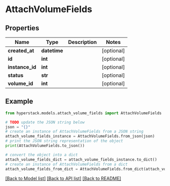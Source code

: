 # AttachVolumeFields


## Properties

Name | Type | Description | Notes
------------ | ------------- | ------------- | -------------
**created_at** | **datetime** |  | [optional] 
**id** | **int** |  | [optional] 
**instance_id** | **int** |  | [optional] 
**status** | **str** |  | [optional] 
**volume_id** | **int** |  | [optional] 

## Example

```python
from hyperstack.models.attach_volume_fields import AttachVolumeFields

# TODO update the JSON string below
json = "{}"
# create an instance of AttachVolumeFields from a JSON string
attach_volume_fields_instance = AttachVolumeFields.from_json(json)
# print the JSON string representation of the object
print(AttachVolumeFields.to_json())

# convert the object into a dict
attach_volume_fields_dict = attach_volume_fields_instance.to_dict()
# create an instance of AttachVolumeFields from a dict
attach_volume_fields_from_dict = AttachVolumeFields.from_dict(attach_volume_fields_dict)
```
[[Back to Model list]](../README.md#documentation-for-models) [[Back to API list]](../README.md#documentation-for-api-endpoints) [[Back to README]](../README.md)


